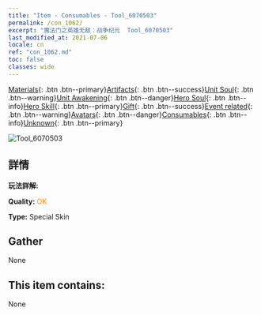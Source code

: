 ```yaml
---
title: "Item - Consumables - Tool_6070503"
permalink: /con_1062/
excerpt: "魔法门之英雄无敌：战争纪元  Tool_6070503"
last_modified_at: 2021-07-06
locale: cn
ref: "con_1062.md"
toc: false
classes: wide
---
```

 [Materials](/ItemsCN/){: .btn .btn--primary}[Artifacts](/ItemsCN/Artifacts/){: .btn .btn--success}[Unit Soul](/ItemsCN/UnitSoul/){: .btn .btn--warning}[Unit Awakening](/ItemsCN/UnitAwakening/){: .btn .btn--danger}[Hero Soul](/ItemsCN/HeroSoul/){: .btn .btn--info}[Hero Skill](/ItemsCN/HeroSkill/){: .btn .btn--primary}[Gift](/ItemsCN/Gift/){: .btn .btn--success}[Event related](/ItemsCN/Events/){: .btn .btn--warning}[Avatars](/ItemsCN/Avatars/){: .btn .btn--danger}[Consumables](/ItemsCN/Consumables/){: .btn .btn--info}[Unknown](/ItemsCN/Unknown/){: .btn .btn--primary}

 ![Tool_6070503](/images/h/h_Ciele5.jpg)

## 詳情
 **玩法詳解:** 

 **Quality:** <span style="color: #FF8C00">OK</span>

 **Type:** Special Skin

## Gather

  None

## This item contains:

  None

